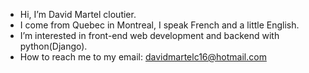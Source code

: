 - Hi, I’m David Martel cloutier.
- I come from Quebec in Montreal, I speak French and a little English.
- I’m interested in front-end web development and backend with python(Django).
- How to reach me to my email: davidmartelc16@hotmail.com

<!---
D4V3C0D3/D4V3C0D3 is a ✨ special ✨ repository because its `README.md` (this file) appears on your GitHub profile.
You can click the Preview link to take a look at your changes.
--->
